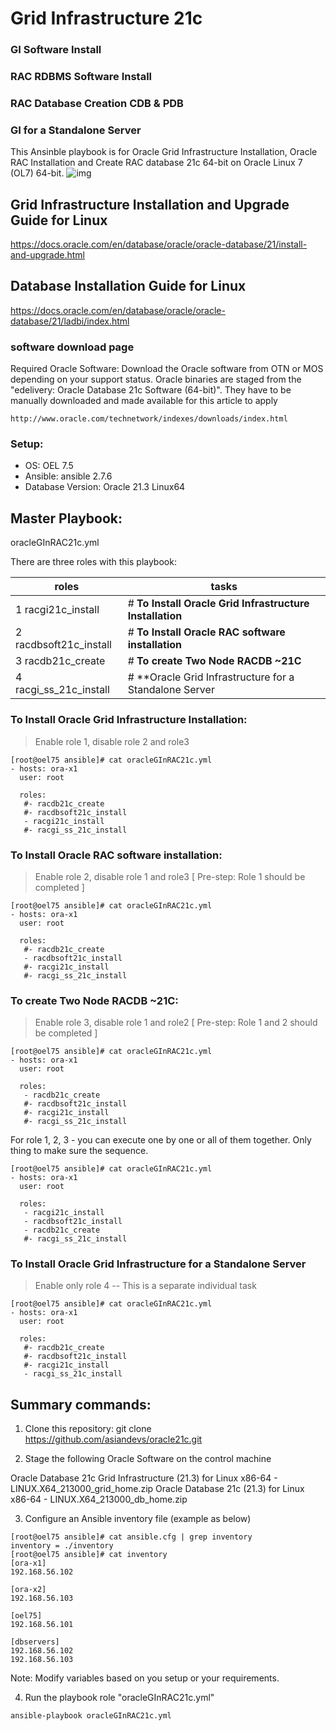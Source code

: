 # Grid Infrastructure 21c 
### GI Software Install
### RAC RDBMS Software Install
### RAC Database Creation CDB & PDB
### GI for a Standalone Server

This Ansinble playbook is for Oracle Grid Infrastructure Installation, Oracle RAC Installation and Create RAC database 21c 64-bit on Oracle Linux 7 (OL7) 64-bit.
![img](https://miro.medium.com/max/1400/1*Dn-ENgHGeaJk8kpJXE_Sdw.png)

## Grid Infrastructure Installation and Upgrade Guide for Linux
https://docs.oracle.com/en/database/oracle/oracle-database/21/install-and-upgrade.html

## Database Installation Guide for Linux
https://docs.oracle.com/en/database/oracle/oracle-database/21/ladbi/index.html

### software download page
Required Oracle Software: Download the Oracle software from OTN or MOS depending on your support status. Oracle binaries are staged from the "edelivery: Oracle Database 21c Software (64-bit)". They have to be manually downloaded and made available for this article to apply 
```
http://www.oracle.com/technetwork/indexes/downloads/index.html
```

### Setup:
 * OS: OEL 7.5 
 * Ansible: ansible 2.7.6
 * Database Version: Oracle 21.3 Linux64

## Master Playbook:
oracleGInRAC21c.yml

There are three roles with this playbook: 

roles                  | tasks
---------------------- | ---------------------------------
1 racgi21c_install     | # **To Install Oracle Grid Infrastructure Installation**
2 racdbsoft21c_install | # **To Install Oracle RAC software installation**
3 racdb21c_create      | # **To create Two Node RACDB ~21C**
4 racgi_ss_21c_install | # **Oracle Grid Infrastructure for a Standalone Server

### To Install Oracle Grid Infrastructure Installation:
> Enable role 1, disable role 2 and role3

```
[root@oel75 ansible]# cat oracleGInRAC21c.yml
- hosts: ora-x1
  user: root

  roles:
   #- racdb21c_create
   #- racdbsoft21c_install
   - racgi21c_install
   #- racgi_ss_21c_install
```

### To Install Oracle RAC software installation:
> Enable role 2, disable role 1 and role3 [ Pre-step: Role 1 should be completed ]
```
[root@oel75 ansible]# cat oracleGInRAC21c.yml
- hosts: ora-x1
  user: root

  roles:
   #- racdb21c_create
   - racdbsoft21c_install
   #- racgi21c_install
   #- racgi_ss_21c_install
```

### To create Two Node RACDB ~21C:
> Enable role 3, disable role 1 and role2 [ Pre-step: Role 1 and 2 should be completed ]
```
[root@oel75 ansible]# cat oracleGInRAC21c.yml
- hosts: ora-x1
  user: root

  roles:
   - racdb21c_create
   #- racdbsoft21c_install
   #- racgi21c_install
   #- racgi_ss_21c_install
```
For role 1, 2, 3 - you can execute one by one or all of them together. Only thing to make sure the sequence.
```
[root@oel75 ansible]# cat oracleGInRAC21c.yml
- hosts: ora-x1
  user: root

  roles:
   - racgi21c_install
   - racdbsoft21c_install
   - racdb21c_create
   #- racgi_ss_21c_install
```

### To Install Oracle Grid Infrastructure for a Standalone Server
> Enable only role 4 -- This is a separate individual task

```
[root@oel75 ansible]# cat oracleGInRAC21c.yml
- hosts: ora-x1
  user: root

  roles:
   #- racdb21c_create
   #- racdbsoft21c_install
   #- racgi21c_install
   - racgi_ss_21c_install
```

## Summary commands: 

1. Clone this repository:
    git clone https://github.com/asiandevs/oracle21c.git
    
2. Stage the following Oracle Software on the control machine

Oracle Database 21c Grid Infrastructure (21.3) for Linux x86-64
     - LINUX.X64_213000_grid_home.zip
Oracle Database 21c (21.3) for Linux x86-64 
     - LINUX.X64_213000_db_home.zip

3. Configure an Ansible inventory file (example as below) 
```
[root@oel75 ansible]# cat ansible.cfg | grep inventory
inventory = ./inventory
[root@oel75 ansible]# cat inventory
[ora-x1]
192.168.56.102

[ora-x2]
192.168.56.103

[oel75]
192.168.56.101

[dbservers]
192.168.56.102
192.168.56.103
```
Note: Modify variables based on you setup or your requirements. 

4. Run the playbook role "oracleGInRAC21c.yml"
```
ansible-playbook oracleGInRAC21c.yml  
```
